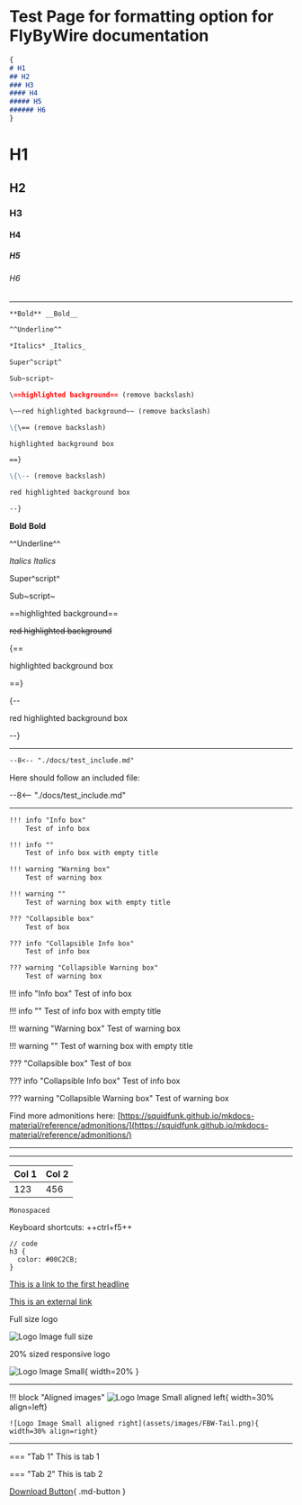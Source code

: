 # Test Page for formatting option for FlyByWire documentation

``` md title="Headers"
{
# H1
## H2
### H3
#### H4
##### H5
###### H6
}
```

# H1
## H2
### H3
#### H4
##### H5
###### H6

---

``` md title="Normal Text"
**Bold** __Bold__

^^Underline^^

*Italics* _Italics_

Super^script^

Sub~script~

\==highlighted background== (remove backslash)

\~~red highlighted background~~ (remove backslash)

\{\== (remove backslash)

highlighted background box

==}

\{\-- (remove backslash)

red highlighted background box

--}
```
**Bold** __Bold__

^^Underline^^

*Italics* _Italics_

Super^script^

Sub~script~

==highlighted background==

~~red highlighted background~~

{==

highlighted background box

==}

{--

red highlighted background box

--}

___

``` md title="Include (INOP)"
--8<-- "./docs/test_include.md"
```

Here should follow an included file:

--8<-- "./docs/test_include.md"

---

``` md title="Include (INOP)"
!!! info "Info box"
    Test of info box

!!! info ""
    Test of info box with empty title

!!! warning "Warning box"
    Test of warning box

!!! warning ""
    Test of warning box with empty title

??? "Collapsible box"
    Test of box

??? info "Collapsible Info box"
    Test of info box

??? warning "Collapsible Warning box"
    Test of warning box
```

!!! info "Info box"
    Test of info box

!!! info ""
    Test of info box with empty title

!!! warning "Warning box"
    Test of warning box

!!! warning ""
    Test of warning box with empty title

??? "Collapsible box"
    Test of box

??? info "Collapsible Info box"
    Test of info box

??? warning "Collapsible Warning box"
    Test of warning box

Find more admonitions here: [https://squidfunk.github.io/mkdocs-material/reference/admonitions/](https://squidfunk.github.io/mkdocs-material/reference/admonitions/)

---




---

| Col 1 | Col 2 |
|:------|:------|
| 123   | 456   |

`Monospaced`

Keyboard shortcuts: ++ctrl+f5++

```
// code
h3 {
  color: #00C2CB;
}
```

[This is a link to the first headline](#h1)

[This is an external link](https://flybywiresim.com/)


Full size logo

![Logo Image full size](assets/images/FBW-Tail.png)

20% sized responsive logo

![Logo Image Small](assets/images/FBW-Tail.png){ width=20% }

---

!!! block "Aligned images"
    ![Logo Image Small aligned left](assets/images/FBW-Tail.png){ width=30% align=left}

    ![Logo Image Small aligned right](assets/images/FBW-Tail.png){ width=30% align=right}

---

=== "Tab 1"
    This is tab 1

=== "Tab 2"
    This is tab 2

[Download Button](assets/FBW_A32NX_CHECKLIST.pdf){ .md-button }





